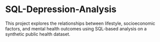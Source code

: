 # SQL-Depression-Analysis
This project explores the relationships between lifestyle, socioeconomic factors, and mental health outcomes using SQL-based analysis on a synthetic public health dataset. 

